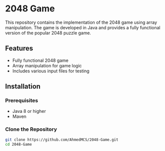 # 2048 Game

This repository contains the implementation of the 2048 game using array manipulation. The game is developed in Java and provides a fully functional version of the popular 2048 puzzle game.

## Features

- Fully functional 2048 game
- Array manipulation for game logic
- Includes various input files for testing

## Installation

### Prerequisites

- Java 8 or higher
- Maven

### Clone the Repository

```bash
git clone https://github.com/AhmedMCS/2048-Game.git
cd 2048-Game

